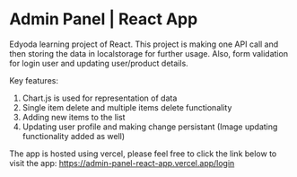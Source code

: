 # Admin Panel | React App

Edyoda learning project of React. This project is making one API call and then storing the data in localstorage for further usage. Also, form validation for login user and updating user/product details. 

Key features:
1. Chart.js is used for representation of data
2. Single item delete and multiple items delete functionality
3. Adding new items to the list
4. Updating user profile and making change persistant (Image updating functionality added as well)

The app is hosted using vercel, please feel free to click the link below to visit the app: 
https://admin-panel-react-app.vercel.app/login
